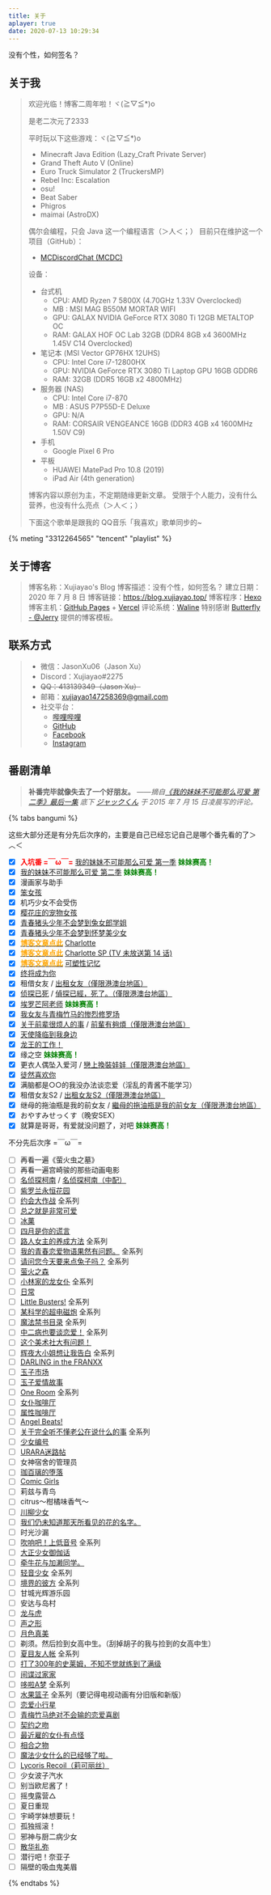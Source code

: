 ```yaml
---
title: 关于
aplayer: true
date: 2020-07-13 10:29:34
---
```


没有个性，如何签名？

## 关于我

> 欢迎光临！博客二周年啦！ヾ(≧▽≦*)o
>
> 是老二次元了2333
>
> 平时玩以下这些游戏：ヾ(≧▽≦*)o
>
> - Minecraft Java Edition (Lazy_Craft Private Server)
> - Grand Theft Auto V (Online)
> - Euro Truck Simulator 2 (TruckersMP)
> - Rebel Inc: Escalation
> - osu!
> - Beat Saber
> - Phigros
> - maimai (AstroDX)
>
> 偶尔会编程，只会 Java 这一个编程语言（＞人＜；）
> 目前只在维护这一个项目（GitHub）：
> - [MCDiscordChat (MCDC)](https://github.com/Xujiayao/MCDiscordChat)
> 
> 设备：
> 
> - 台式机
>   - CPU: AMD Ryzen 7 5800X (4.70GHz 1.33V Overclocked)
>   - MB : MSI MAG B550M MORTAR WIFI
>   - GPU: GALAX NVIDIA GeForce RTX 3080 Ti 12GB METALTOP OC
>   - RAM: GALAX HOF OC Lab 32GB (DDR4 8GB x4 3600MHz 1.45V C14 Overclocked)
> - 笔记本 (MSI Vector GP76HX 12UHS)
>   - CPU: Intel Core i7-12800HX
>   - GPU: NVIDIA GeForce RTX 3080 Ti Laptop GPU 16GB GDDR6
>   - RAM: 32GB (DDR5 16GB x2 4800MHz)
> - 服务器 (NAS)
>   - CPU: Intel Core i7-870
>   - MB : ASUS P7P55D-E Deluxe
>   - GPU: N/A
>   - RAM: CORSAIR VENGEANCE 16GB (DDR3 4GB x4 1600MHz 1.50V C9)
> - 手机
>   - Google Pixel 6 Pro
> - 平板
>   - HUAWEI MatePad Pro 10.8 (2019)
>   - iPad Air (4th generation)
>
> 博客内容以原创为主，不定期随缘更新文章。
> 受限于个人能力，没有什么营养，也没有什么亮点（＞人＜；）
>
> 下面这个歌单是跟我的 QQ音乐「我喜欢」歌单同步的~

{% meting "3312264565" "tencent" "playlist" %}

## 关于博客

> 博客名称：Xujiayao's Blog
博客描述：没有个性，如何签名？
建立日期：2020 年 7 月 8 日
博客链接：https://blog.xujiayao.top/
博客程序：[Hexo](https://hexo.io/)
博客主机：[GitHub Pages](https://github.com/Xujiayao/Xujiayao.github.io/deployments?environment=github-pages) + [Vercel](https://github.com/Xujiayao/Xujiayao.github.io/deployments/?environment=Production)
评论系统：[Waline](https://waline.js.org/)
特别感谢 [Butterfly - @Jerry](https://butterfly.js.org/) 提供的博客模板。

## 联系方式

> * 微信：JasonXu06（Jason Xu）
> * Discord：Xujiayao#2275
> * ~~QQ：413139349（Jason Xu）~~
> * 邮箱：[xujiayao147258369@gmail.com](mailto:xujiayao147258369@gmail.com)
> * 社交平台：
> 	* [哔哩哔哩](https://space.bilibili.com/270317970)
> 	* [GitHub](https://github.com/Xujiayao)
> 	* [Facebook](https://www.facebook.com/xujiayao.147/)
> 	* [Instagram](https://www.instagram.com/xujiayao.147/)

## 番剧清单

> **补番完毕就像失去了一个好朋友。**
> *——摘自[《我的妹妹不可能那么可爱 第二季》最后一集](https://www.bilibili.com/bangumi/play/ep65191) 底下 [ジャックくん](https://space.bilibili.com/10035466) 于 2015 年 7 月 15 日凌晨写的评论。*

{% tabs bangumi %}
<!-- tab 已经观看 -->
这些大部分还是有分先后次序的，主要是自己已经忘记自己是哪个番先看的了＞︿＜

- [x] <font color='red'>**入坑番 =￣ω￣=**</font> [我的妹妹不可能那么可爱 第一季](https://www.bilibili.com/bangumi/media/md2660/) <font color='green'>**妹妹赛高！**</font>
- [x] [我的妹妹不可能那么可爱 第二季](https://www.bilibili.com/bangumi/media/md2661/) <font color='green'>**妹妹赛高！**</font>
- [x] 漫画家与助手
- [x] [笨女孩](https://www.bilibili.com/bangumi/media/md6311/)
- [x] 机巧少女不会受伤
- [x] [樱花庄的宠物女孩](https://www.bilibili.com/bangumi/media/md687/)
- [x] [青春猪头少年不会梦到兔女郎学姐](https://www.bilibili.com/bangumi/media/md134932/)
- [x] [青春猪头少年不会梦到怀梦美少女](https://www.bilibili.com/bangumi/media/md28223480/)
- [x] [<font color='orange'>**博客文章点此**</font>](/posts/1da6e446/) [Charlotte](https://www.bilibili.com/bangumi/media/md2572/)
- [x] [<font color='orange'>**博客文章点此**</font>](/posts/1da6e446/) [Charlotte SP (TV 未放送第 14 话)](https://www.bilibili.com/bangumi/play/ep100895/)
- [x] [<font color='orange'>**博客文章点此**</font>](/posts/d69370a/) [可塑性记忆](https://www.bilibili.com/bangumi/media/md1552/)
- [x] [终将成为你](https://www.bilibili.com/bangumi/media/md138832/)
- [x] 租借女友 / [出租女友（僅限港澳台地區）](https://www.bilibili.com/bangumi/media/md28229298/)
- [x] [侦探已死](https://www.bilibili.com/bangumi/media/md28234637/) / [偵探已經，死了。（僅限港澳台地區）](https://www.bilibili.com/bangumi/media/md28234730/)
- [x] [埃罗芒阿老师](https://www.bilibili.com/bangumi/media/md5997/) <font color='green'>**妹妹赛高！**</font>
- [x] [我女友与青梅竹马的惨烈修罗场](https://www.bilibili.com/bangumi/media/md2667/)
- [x] [关于前辈很烦人的事](https://www.bilibili.com/bangumi/media/md28235116/) / [前輩有夠煩（僅限港澳台地區）](https://www.bilibili.com/bangumi/media/md28235216/)
- [x] [天使降临到我身边](https://www.bilibili.com/bangumi/media/md4316442/)
- [x] [龙王的工作！](https://www.bilibili.com/bangumi/media/md8932/)
- [x] 缘之空 <font color='green'>**妹妹赛高！**</font>
- [x] 更衣人偶坠入爱河 / [戀上換裝娃娃（僅限港澳台地區）](https://www.bilibili.com/bangumi/media/md28236374/)
- [x] [徒然喜欢你](https://www.bilibili.com/bangumi/media/md6312/)
- [x] 满脑都是○○的我没办法谈恋爱（淫乱的青酱不能学习）
- [x] 租借女友S2 / [出租女友S2（僅限港澳台地區）](https://www.bilibili.com/bangumi/media/md28338419/)
- [x] 继母的拖油瓶是我的前女友 / [繼母的拖油瓶是我的前女友（僅限港澳台地區）](https://www.bilibili.com/bangumi/media/md28338523/)
- [x] <span class="heimu" title="你知道的太多了">おやすみせっくす（晚安SEX）</span>
- [x] 就算是哥哥，有爱就没问题了，对吧 <font color='green'>**妹妹赛高！**</font>
<!-- endtab -->

<!-- tab 暂未观看 -->
不分先后次序 =￣ω￣=

- [ ] 再看一遍《萤火虫之墓》
- [ ] 再看一遍宫崎骏的那些动画电影
- [ ] [名侦探柯南](https://www.bilibili.com/bangumi/media/md28228775/) / [名侦探柯南（中配）](https://www.bilibili.com/bangumi/media/md28228813/)
- [ ] [紫罗兰永恒花园](https://www.bilibili.com/bangumi/media/md8892/)
- [ ] [约会大作战](https://www.bilibili.com/bangumi/media/md4188/) 全系列
- [ ] [总之就是非常可爱](https://www.bilibili.com/bangumi/media/md28229676/)
- [ ] [冰菓](https://www.bilibili.com/bangumi/media/md3398/)
- [ ] [四月是你的谎言](https://www.bilibili.com/bangumi/media/md1699/)
- [ ] [路人女主的养成方法](https://www.bilibili.com/bangumi/media/md1512/) 全系列
- [ ] [我的青春恋爱物语果然有问题。](https://www.bilibili.com/bangumi/media/md1539/) 全系列
- [ ] [请问您今天要来点兔子吗？](https://www.bilibili.com/bangumi/media/md191/) 全系列
- [ ] [萤火之森](https://www.bilibili.com/bangumi/media/md27526419/)
- [ ] [小林家的龙女仆](https://www.bilibili.com/bangumi/media/md5800/) 全系列
- [ ] [日常](https://www.bilibili.com/bangumi/media/md844/)
- [ ] [Little Busters!](https://www.bilibili.com/bangumi/media/md3242/) 全系列
- [ ] [某科学的超电磁炮](https://www.bilibili.com/bangumi/media/md425/) 全系列
- [ ] [魔法禁书目录](https://www.bilibili.com/bangumi/media/md963/) 全系列
- [ ] [中二病也要谈恋爱！](https://www.bilibili.com/bangumi/media/md4340/) 全系列
- [ ] [这个美术社大有问题！](https://www.bilibili.com/bangumi/media/md5043/)
- [ ] [辉夜大小姐想让我告白](https://www.bilibili.com/bangumi/media/md5267730/) 全系列
- [ ] [DARLING in the FRANXX](https://www.bilibili.com/bangumi/media/md9192/)
- [ ] [玉子市场](https://www.bilibili.com/bangumi/media/md116772/)
- [ ] [玉子爱情故事](https://www.bilibili.com/bangumi/media/md4155/)
- [ ] [One Room](https://www.bilibili.com/bangumi/media/md5798/) 全系列
- [ ] [女仆咖啡厅](https://www.bilibili.com/bangumi/media/md992/)
- [ ] [属性咖啡厅](https://www.bilibili.com/bangumi/media/md6432/)
- [ ] [Angel Beats!](https://www.bilibili.com/bangumi/media/md959/)
- [ ] [关于完全听不懂老公在说什么的事](https://www.bilibili.com/bangumi/media/md1530/) 全系列
- [ ] [少女编号](https://www.bilibili.com/bangumi/media/md5532/)
- [ ] [URARA迷路帖](https://www.bilibili.com/bangumi/media/md5776/)
- [ ] 女神宿舍的管理员
- [ ] [珈百璃的堕落](https://www.bilibili.com/bangumi/media/md5793/)
- [ ] [Comic Girls](https://www.bilibili.com/bangumi/media/md77812/)
- [ ] 莉兹与青鸟
- [ ] citrus～柑橘味香气～
- [ ] [川柳少女](https://www.bilibili.com/bangumi/media/md24069719/)
- [ ] [我们仍未知道那天所看见的花的名字。](https://www.bilibili.com/bangumi/media/md835/)
- [ ] 时光沙漏
- [ ] [吹响吧！上低音号](https://www.bilibili.com/bangumi/media/md1547/) 全系列
- [ ] [大正少女御伽话](https://www.bilibili.com/bangumi/media/md28235177/)
- [ ] [牵牛花与加濑同学。](https://www.bilibili.com/bangumi/media/md952544/)
- [ ] [轻音少女](https://www.bilibili.com/bangumi/media/md28220978/) 全系列
- [ ] [境界的彼方](https://www.bilibili.com/bangumi/media/md3365/) 全系列
- [ ] 甘城光辉游乐园
- [ ] 安达与岛村
- [ ] [龙与虎](https://www.bilibili.com/bangumi/media/md1672/)
- [ ] [声之形](https://www.bilibili.com/bangumi/media/md12116/)
- [ ] [月色真美](https://www.bilibili.com/bangumi/media/md5989/)
- [ ] 剃须。然后捡到女高中生。（刮掉胡子的我与捡到的女高中生）
- [ ] [夏目友人帐](https://www.bilibili.com/bangumi/media/md1660/) 全系列
- [ ] [打了300年的史莱姆，不知不觉就练到了满级](https://www.bilibili.com/bangumi/media/md28233911/)
- [ ] [间谍过家家](https://www.bilibili.com/bangumi/media/md28237119/)
- [ ] [哆啦A梦](https://www.bilibili.com/bangumi/media/md28228115/) 全系列
- [ ] [水果篮子](https://www.bilibili.com/bangumi/media/md21984454/) 全系列（要记得电视动画有分旧版和新版）
- [ ] [恋爱小行星](https://www.bilibili.com/bangumi/media/md28224128/)
- [ ] [青梅竹马绝对不会输的恋爱喜剧](https://www.bilibili.com/bangumi/media/md28234080/)
- [ ] [契约之吻](https://www.bilibili.com/bangumi/media/md28338525/)
- [ ] [最近雇的女仆有点怪](https://www.bilibili.com/bangumi/media/md28338642/)
- [ ] [相合之物](https://www.bilibili.com/bangumi/media/md28237207/)
- [ ] [魔法少女什么的已经够了啦。](https://www.bilibili.com/bangumi/media/md3126/)
- [ ] [Lycoris Recoil（莉可丽丝）](https://www.bilibili.com/bangumi/media/md28338623/)
- [ ] 少女波子汽水
- [ ] 别当欧尼酱了！
- [ ] 摇曳露营△
- [ ] 夏日重现
- [ ] 宇崎学妹想要玩！
- [ ] 孤独摇滚！
- [ ] 邪神与厨二病少女
- [ ] [散华礼弥](https://www.bilibili.com/bangumi/media/md710/)
- [ ] 潜行吧！奈亚子
- [ ] 隔壁的吸血鬼美眉
<!-- endtab -->
{% endtabs %}
